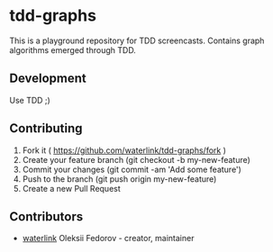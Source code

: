 # tdd-graphs

This is a playground repository for TDD screencasts. Contains graph algorithms
emerged through TDD.

## Development

Use TDD ;)

## Contributing

1. Fork it ( https://github.com/waterlink/tdd-graphs/fork )
2. Create your feature branch (git checkout -b my-new-feature)
3. Commit your changes (git commit -am 'Add some feature')
4. Push to the branch (git push origin my-new-feature)
5. Create a new Pull Request

## Contributors

- [waterlink](https://github.com/waterlink) Oleksii Fedorov - creator, maintainer
